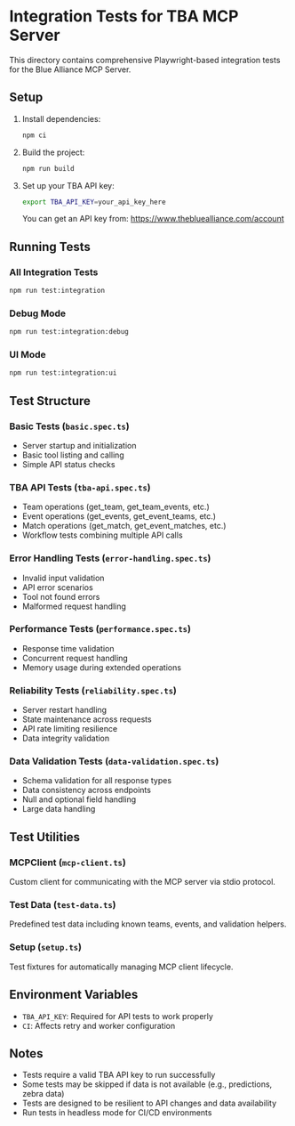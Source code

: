 # Integration Tests for TBA MCP Server

This directory contains comprehensive Playwright-based integration tests for the Blue Alliance MCP Server.

## Setup

1. Install dependencies:

   ```bash
   npm ci
   ```

2. Build the project:

   ```bash
   npm run build
   ```

3. Set up your TBA API key:

   ```bash
   export TBA_API_KEY=your_api_key_here
   ```

   You can get an API key from: https://www.thebluealliance.com/account

## Running Tests

### All Integration Tests

```bash
npm run test:integration
```

### Debug Mode

```bash
npm run test:integration:debug
```

### UI Mode

```bash
npm run test:integration:ui
```

## Test Structure

### Basic Tests (`basic.spec.ts`)

- Server startup and initialization
- Basic tool listing and calling
- Simple API status checks

### TBA API Tests (`tba-api.spec.ts`)

- Team operations (get_team, get_team_events, etc.)
- Event operations (get_events, get_event_teams, etc.)
- Match operations (get_match, get_event_matches, etc.)
- Workflow tests combining multiple API calls

### Error Handling Tests (`error-handling.spec.ts`)

- Invalid input validation
- API error scenarios
- Tool not found errors
- Malformed request handling

### Performance Tests (`performance.spec.ts`)

- Response time validation
- Concurrent request handling
- Memory usage during extended operations

### Reliability Tests (`reliability.spec.ts`)

- Server restart handling
- State maintenance across requests
- API rate limiting resilience
- Data integrity validation

### Data Validation Tests (`data-validation.spec.ts`)

- Schema validation for all response types
- Data consistency across endpoints
- Null and optional field handling
- Large data handling

## Test Utilities

### MCPClient (`mcp-client.ts`)

Custom client for communicating with the MCP server via stdio protocol.

### Test Data (`test-data.ts`)

Predefined test data including known teams, events, and validation helpers.

### Setup (`setup.ts`)

Test fixtures for automatically managing MCP client lifecycle.

## Environment Variables

- `TBA_API_KEY`: Required for API tests to work properly
- `CI`: Affects retry and worker configuration

## Notes

- Tests require a valid TBA API key to run successfully
- Some tests may be skipped if data is not available (e.g., predictions, zebra data)
- Tests are designed to be resilient to API changes and data availability
- Run tests in headless mode for CI/CD environments
